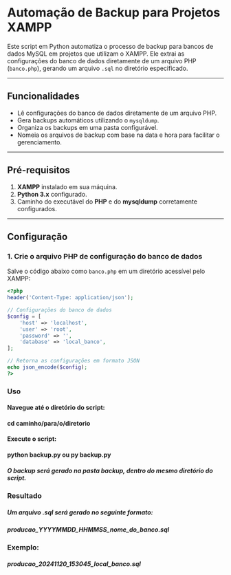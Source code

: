 # Automação de Backup para Projetos XAMPP

Este script em Python automatiza o processo de backup para bancos de dados MySQL em projetos que utilizam o XAMPP. Ele extrai as configurações do banco de dados diretamente de um arquivo PHP (`banco.php`), gerando um arquivo `.sql` no diretório especificado.

---

## Funcionalidades

- Lê configurações do banco de dados diretamente de um arquivo PHP.
- Gera backups automáticos utilizando o `mysqldump`.
- Organiza os backups em uma pasta configurável.
- Nomeia os arquivos de backup com base na data e hora para facilitar o gerenciamento.

---

## Pré-requisitos

1. **XAMPP** instalado em sua máquina.
2. **Python 3.x** configurado.
3. Caminho do executável do **PHP** e do **mysqldump** corretamente configurados.

---

## Configuração

### 1. Crie o arquivo PHP de configuração do banco de dados

Salve o código abaixo como `banco.php` em um diretório acessível pelo XAMPP:

```php
<?php
header('Content-Type: application/json');

// Configurações do banco de dados
$config = [
    'host' => 'localhost',
    'user' => 'root',
    'password' => '',
    'database' => 'local_banco',
];

// Retorna as configurações em formato JSON
echo json_encode($config);
?>
```
### Uso

#### Navegue até o diretório do script:

#### cd caminho/para/o/diretorio
#### Execute o script:


#### python backup.py ou py backup.py
##### O backup será gerado na pasta backup, dentro do mesmo diretório do script.

### Resultado

##### Um arquivo .sql será gerado no seguinte formato:

##### producao_YYYYMMDD_HHMMSS_nome_do_banco.sql

### Exemplo:

##### producao_20241120_153045_local_banco.sql
